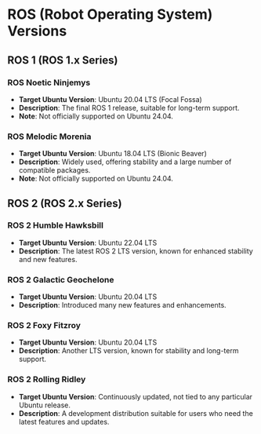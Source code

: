 # ROS (Robot Operating System) Versions

## ROS 1 (ROS 1.x Series)

### ROS Noetic Ninjemys
- **Target Ubuntu Version**: Ubuntu 20.04 LTS (Focal Fossa)
- **Description**: The final ROS 1 release, suitable for long-term support.
- **Note**: Not officially supported on Ubuntu 24.04.

### ROS Melodic Morenia
- **Target Ubuntu Version**: Ubuntu 18.04 LTS (Bionic Beaver)
- **Description**: Widely used, offering stability and a large number of compatible packages.
- **Note**: Not officially supported on Ubuntu 24.04.

## ROS 2 (ROS 2.x Series)

### ROS 2 Humble Hawksbill
- **Target Ubuntu Version**: Ubuntu 22.04 LTS
- **Description**: The latest ROS 2 LTS version, known for enhanced stability and new features.

### ROS 2 Galactic Geochelone
- **Target Ubuntu Version**: Ubuntu 20.04 LTS
- **Description**: Introduced many new features and enhancements.

### ROS 2 Foxy Fitzroy
- **Target Ubuntu Version**: Ubuntu 20.04 LTS
- **Description**: Another LTS version, known for stability and long-term support.

### ROS 2 Rolling Ridley
- **Target Ubuntu Version**: Continuously updated, not tied to any particular Ubuntu release.
- **Description**: A development distribution suitable for users who need the latest features and updates.
